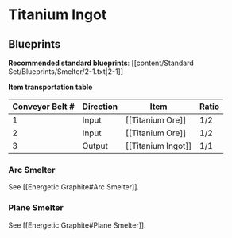 # Titanium Ingot

## Blueprints

**Recommended standard blueprints**: [[content/Standard Set/Blueprints/Smelter/2-1.txt|2-1]]

**Item transportation table**

| Conveyor Belt # | Direction | Item               | Ratio |
| --------------- | --------- | ------------------ | ----- |
| 1               | Input     | [[Titanium Ore]]   | 1/2   |
| 2               | Input     | [[Titanium Ore]]   | 1/2   |
| 3               | Output    | [[Titanium Ingot]] | 1/1   |

### Arc Smelter

See [[Energetic Graphite#Arc Smelter]].

### Plane Smelter

See [[Energetic Graphite#Plane Smelter]].
